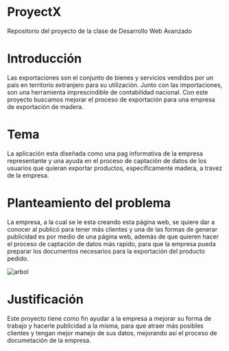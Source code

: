 # ProyectX
Repositorio del proyecto de la clase de Desarrollo Web Avanzado


# Introducción
Las exportaciones son el conjunto de bienes y servicios vendidos por un país en territorio extranjero para su utilización. Junto con las importaciones, son una herramienta imprescindible de contabilidad nacional.
Con este proyecto buscamos mejorar el proceso de exportación para una empresa de exportación de madera.

# Tema
La aplicación esta diseñada como una pag informativa de la empresa representante y una ayuda en el proceso de captación de datos de los usuarios que quieran exportar productos, especificamente madera, a travez de la empresa.

# Planteamiento del problema
La empresa, a la cual se le esta creando esta página web, se quiere dar a conocer al publicó para tener más clientes y una de las formas de generar publicidad es por medio de una página web, además de que quieren hacer el proceso de captación de datos más rapido, para que la empresa pueda preparar los documentos necesarios para la exportación del producto pedido.

![arbol](https://i.imgur.com/HarSMSH.png)

# Justificación
Este proyecto tiene como fin ayudar a la empresa a mejorar su forma de trabajo y hacerle publicidad a la misma, para que atraer más posibles clientes y tengan mejor manejo de sus datos, mejorando así el proceso de documetación de la empresa.
